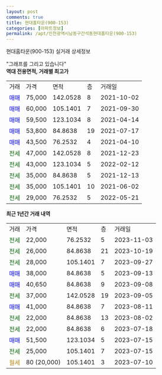 ```yaml
---
layout: post
comments: true
title: 현대홈타운(900-153)
categories: [아파트정보]
permalink: /apt/인천광역시남동구간석동현대홈타운(900-153)
---
```


현대홈타운(900-153) 실거래 상세정보

<script type="text/javascript">
  google.charts.load('current', {'packages':['line', 'corechart']});
  google.charts.setOnLoadCallback(drawChart);

  function drawChart() {
    var data = new google.visualization.DataTable();
    data.addColumn('date', '거래일');
    data.addColumn('number', "매매");
    data.addColumn('number', "전세");
    data.addColumn('number', "전매");

    data.addRows([[new Date(Date.parse("2023-11-03")), null, 22000, null], [new Date(Date.parse("2023-10-19")), null, 26000, null], [new Date(Date.parse("2023-09-27")), null, 28000, null], [new Date(Date.parse("2023-09-13")), 38000, null, null], [new Date(Date.parse("2023-09-08")), 40650, null, null], [new Date(Date.parse("2023-09-05")), null, 37000, null], [new Date(Date.parse("2023-08-11")), 41000, null, null], [new Date(Date.parse("2023-08-02")), null, 22000, null], [new Date(Date.parse("2023-07-18")), null, 22000, null], [new Date(Date.parse("2023-07-15")), 51500, null, null], [new Date(Date.parse("2023-07-15")), null, 25000, null], [new Date(Date.parse("2023-07-10")), null, null, null]]);

    var options = {
      hAxis: {
        format: 'yyyy/MM/dd'
      },    
      lineWidth: 0,
      pointsVisible: true,    
      title: '최근 1년간 유형별 실거래가 분포',
      legend: { position: 'bottom' }
    };

    var formatter = new google.visualization.NumberFormat({pattern:'###,###'} );
    formatter.format(data, 1);
    formatter.format(data, 2);
    
    setTimeout(function() {
        var chart = new google.visualization.LineChart(document.getElementById('columnchart_material'));
        chart.draw(data, (options));
        document.getElementById('loading').style.display = 'none';
    }, 200);
  }
</script>


<div id="loading" style="z-index:20; display: block; margin-left: 0px">"그래프를 그리고 있습니다"</div>
<div id="columnchart_material" style="width: 95%; margin-left: 0px; display: block"></div>
<!-- contents start -->
<b>역대 전용면적, 거래별 최고가</b>
<table class="sortable">
    <tr>
      <td>거래</td>
      <td>가격</td>
      <td>면적</td>
      <td>층</td>
      <td>거래일</td>
    </tr>
        <tr>
          <td><a style="color: blue">매매</a></td>
          <td>75,000</td>
          <td>142.0528</td>
          <td>8</td>
          <td>2021-10-02</td>
        </tr>            <tr>
          <td><a style="color: blue">매매</a></td>
          <td>60,000</td>
          <td>105.1401</td>
          <td>7</td>
          <td>2021-09-30</td>
        </tr>            <tr>
          <td><a style="color: blue">매매</a></td>
          <td>59,500</td>
          <td>123.1034</td>
          <td>8</td>
          <td>2021-04-14</td>
        </tr>            <tr>
          <td><a style="color: blue">매매</a></td>
          <td>53,800</td>
          <td>84.8638</td>
          <td>19</td>
          <td>2021-07-17</td>
        </tr>            <tr>
          <td><a style="color: blue">매매</a></td>
          <td>43,500</td>
          <td>76.2532</td>
          <td>4</td>
          <td>2021-04-10</td>
        </tr>        
        <tr>
              <td><a style="color: darkgreen">전세</a></td>
              <td>47,000</td>
              <td>142.0528</td>
              <td>8</td>
              <td>2021-12-23</td>
            </tr>            <tr>
              <td><a style="color: darkgreen">전세</a></td>
              <td>43,000</td>
              <td>123.1034</td>
              <td>5</td>
              <td>2022-02-12</td>
            </tr>            <tr>
              <td><a style="color: darkgreen">전세</a></td>
              <td>35,000</td>
              <td>84.8638</td>
              <td>5</td>
              <td>2021-12-13</td>
            </tr>            <tr>
              <td><a style="color: darkgreen">전세</a></td>
              <td>35,000</td>
              <td>105.1401</td>
              <td>10</td>
              <td>2021-06-02</td>
            </tr>            <tr>
              <td><a style="color: darkgreen">전세</a></td>
              <td>29,000</td>
              <td>76.2532</td>
              <td>5</td>
              <td>2022-05-21</td>
            </tr>        
    
</table>

<b>최근 1년간 거래 내역</b>

<table class="sortable">
    <tr>
      <td>거래</td>
      <td>가격</td>
      <td>면적</td>
      <td>층</td>
      <td>거래일</td>
    </tr>
    <tr>
      <td><a style="color: darkgreen">전세</a></td>
      <td>22,000</td>
      <td>76.2532</td>
      <td>5</td>
      <td>2023-11-03</td>
    </tr>          <tr>
      <td><a style="color: darkgreen">전세</a></td>
      <td>26,000</td>
      <td>84.8638</td>
      <td>21</td>
      <td>2023-10-19</td>
    </tr>          <tr>
      <td><a style="color: darkgreen">전세</a></td>
      <td>28,000</td>
      <td>105.1401</td>
      <td>7</td>
      <td>2023-09-27</td>
    </tr>          <tr>
      <td><a style="color: blue">매매</a></td>
      <td>38,000</td>
      <td>84.8638</td>
      <td>5</td>
      <td>2023-09-13</td>
    </tr>          <tr>
      <td><a style="color: blue">매매</a></td>
      <td>40,650</td>
      <td>84.8638</td>
      <td>9</td>
      <td>2023-09-08</td>
    </tr>          <tr>
      <td><a style="color: darkgreen">전세</a></td>
      <td>37,000</td>
      <td>142.0528</td>
      <td>19</td>
      <td>2023-09-05</td>
    </tr>          <tr>
      <td><a style="color: blue">매매</a></td>
      <td>41,000</td>
      <td>84.8638</td>
      <td>7</td>
      <td>2023-08-11</td>
    </tr>          <tr>
      <td><a style="color: darkgreen">전세</a></td>
      <td>22,000</td>
      <td>84.8638</td>
      <td>13</td>
      <td>2023-08-02</td>
    </tr>          <tr>
      <td><a style="color: darkgreen">전세</a></td>
      <td>22,000</td>
      <td>84.8638</td>
      <td>6</td>
      <td>2023-07-18</td>
    </tr>          <tr>
      <td><a style="color: blue">매매</a></td>
      <td>51,500</td>
      <td>123.1034</td>
      <td>5</td>
      <td>2023-07-15</td>
    </tr>          <tr>
      <td><a style="color: darkgreen">전세</a></td>
      <td>25,000</td>
      <td>105.1401</td>
      <td>7</td>
      <td>2023-07-15</td>
    </tr>          <tr>
      <td><a style="color: darkgoldenrod">월세</a></td>
      <td>80 (20,000)</td>
      <td>105.1401</td>
      <td>3</td>
      <td>2023-07-10</td>
    </tr>      </table>
<!-- contents end -->    

